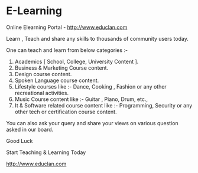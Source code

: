 # E-Learning

Online Elearning Portal - http://www.educlan.com

Learn , Teach and share any skills to thousands of community users today. 

One can teach and learn from below categories :-

1. Academics [ School, College, University Content ].
2. Business & Marketing Course content.
3. Design course content.
4. Spoken Language course content.
5. Lifestyle courses like :- Dance, Cooking , Fashion or any other recreational activities.
6. Music Course content like :- Guitar , Piano, Drum, etc.,
7. It & Software related course content like :- Programming, Security or any other tech or certification course content.



You can also ask your query and share your views on various question asked in our board.

Good Luck

Start Teaching & Learning Today

http://www.educlan.com
